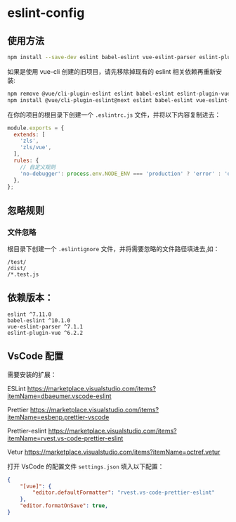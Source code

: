 # eslint-config


## 使用方法


```bash
npm install --save-dev eslint babel-eslint vue-eslint-parser eslint-plugin-vue eslint-config-zls
```

如果是使用 vue-cli 创建的旧项目，请先移除掉现有的 eslint 相关依赖再重新安装:

```bash
npm remove @vue/cli-plugin-eslint eslint babel-eslint eslint-plugin-vue
npm install @vue/cli-plugin-eslint@next eslint babel-eslint vue-eslint-parser eslint-plugin-vue eslint-config-zls
```

在你的项目的根目录下创建一个 `.eslintrc.js` 文件，并将以下内容复制进去：

```js
module.exports = {
  extends: [
    'zls',
    'zls/vue',
  ],
  rules: {
    // 自定义规则
    'no-debugger': process.env.NODE_ENV === 'production' ? 'error' : 'off',
  },
};
```

## 忽略规则

### 文件忽略

根目录下创建一个 `.eslintignore` 文件，并将需要忽略的文件路径填进去,如：

```
/test/
/dist/
/*.test.js
```

##  依赖版本：
```
eslint ^7.11.0
babel-eslint ^10.1.0
vue-eslint-parser ^7.1.1
eslint-plugin-vue ^6.2.2
 ```



## VsCode 配置

需要安装的扩展：

ESLint https://marketplace.visualstudio.com/items?itemName=dbaeumer.vscode-eslint

Prettier https://marketplace.visualstudio.com/items?itemName=esbenp.prettier-vscode

Prettier-eslint https://marketplace.visualstudio.com/items?itemName=rvest.vs-code-prettier-eslint

Vetur https://marketplace.visualstudio.com/items?itemName=octref.vetur

打开 VsCode 的配置文件 `settings.json` 填入以下配置：

```json
{
    "[vue]": {
        "editor.defaultFormatter": "rvest.vs-code-prettier-eslint"
    },
    "editor.formatOnSave": true,
}
```